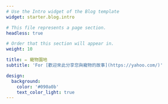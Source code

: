 ```yaml
---
# Use the Intro widget of the Blog template
widget: starter.blog.intro

# This file represents a page section.
headless: true

# Order that this section will appear in.
weight: 10

title: ✏️ 寵物園地
subtitle: 'For [歡迎來此分享您與寵物的故事](https://yahoo.com/)'

design:
  background:
    color: '#090a0b'
    text_color_light: true
---
```

